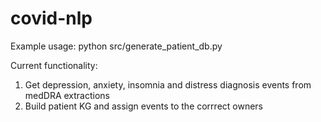 # covid-nlp
Example usage: python src/generate_patient_db.py

Current functionality:
1. Get depression, anxiety, insomnia and distress diagnosis events from medDRA extractions
2. Build patient KG and assign events to the corrrect owners
